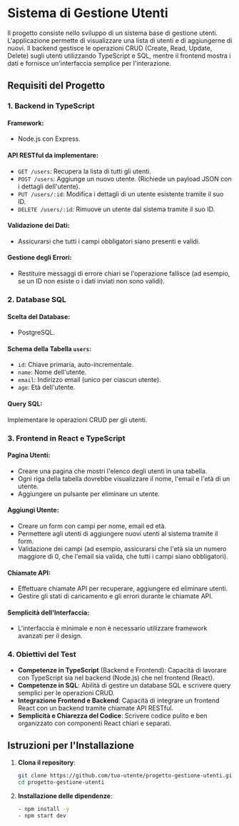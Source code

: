 # Sistema di Gestione Utenti

Il progetto consiste nello sviluppo di un sistema base di gestione utenti. L'applicazione permette di visualizzare una lista di utenti e di aggiungerne di nuovi. Il backend gestisce le operazioni CRUD (Create, Read, Update, Delete) sugli utenti utilizzando TypeScript e SQL, mentre il frontend mostra i dati e fornisce un'interfaccia semplice per l'interazione.

## Requisiti del Progetto

### 1. Backend in TypeScript

#### Framework:

- Node.js con Express.

#### API RESTful da implementare:

- `GET /users`: Recupera la lista di tutti gli utenti.
- `POST /users`: Aggiunge un nuovo utente. (Richiede un payload JSON con i dettagli dell'utente).
- `PUT /users/:id`: Modifica i dettagli di un utente esistente tramite il suo ID.
- `DELETE /users/:id`: Rimuove un utente dal sistema tramite il suo ID.

#### Validazione dei Dati:

- Assicurarsi che tutti i campi obbligatori siano presenti e validi.

#### Gestione degli Errori:

- Restituire messaggi di errore chiari se l'operazione fallisce (ad esempio, se un ID non esiste o i dati inviati non sono validi).

### 2. Database SQL

#### Scelta del Database:

- PostgreSQL.

#### Schema della Tabella `users`:

- `id`: Chiave primaria, auto-incrementale.
- `name`: Nome dell'utente.
- `email`: Indirizzo email (unico per ciascun utente).
- `age`: Età dell'utente.

#### Query SQL:

Implementare le operazioni CRUD per gli utenti.

### 3. Frontend in React e TypeScript

#### Pagina Utenti:

- Creare una pagina che mostri l'elenco degli utenti in una tabella.
- Ogni riga della tabella dovrebbe visualizzare il nome, l'email e l'età di un utente.
- Aggiungere un pulsante per eliminare un utente.

#### Aggiungi Utente:

- Creare un form con campi per nome, email ed età.
- Permettere agli utenti di aggiungere nuovi utenti al sistema tramite il form.
- Validazione dei campi (ad esempio, assicurarsi che l'età sia un numero maggiore di 0, che l'email sia valida, che tutti i campi siano obbligatori).

#### Chiamate API:

- Effettuare chiamate API per recuperare, aggiungere ed eliminare utenti.
- Gestire gli stati di caricamento e gli errori durante le chiamate API.

#### Semplicità dell'Interfaccia:

- L'interfaccia è minimale e non è necessario utilizzare framework avanzati per il design.

### 4. Obiettivi del Test

- **Competenze in TypeScript** (Backend e Frontend): Capacità di lavorare con TypeScript sia nel backend (Node.js) che nel frontend (React).
- **Competenze in SQL**: Abilità di gestire un database SQL e scrivere query semplici per le operazioni CRUD.
- **Integrazione Frontend e Backend**: Capacità di integrare un frontend React con un backend tramite chiamate API RESTful.
- **Semplicità e Chiarezza del Codice**: Scrivere codice pulito e ben organizzato con componenti React chiari e separati.

## Istruzioni per l'Installazione

1. **Clona il repository**:

   ```bash
   git clone https://github.com/tuo-utente/progetto-gestione-utenti.git
   cd progetto-gestione-utenti

   ```

2. **Installazione delle dipendenze**:
   ```bash
   - npm install -y
   - npm start dev
   ```
